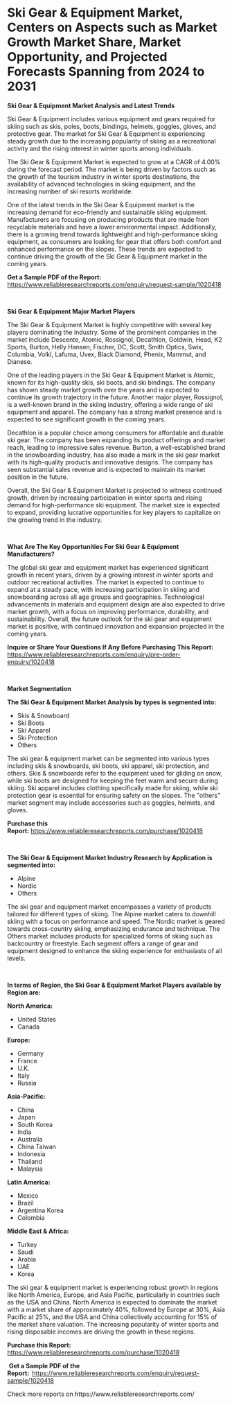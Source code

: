 <p><h1>Ski Gear & Equipment Market, Centers on Aspects such as Market Growth Market Share, Market Opportunity, and Projected Forecasts Spanning from 2024 to 2031</h1></p><p><strong>Ski Gear & Equipment Market Analysis and Latest Trends</strong></p>
<p><p>Ski Gear & Equipment includes various equipment and gears required for skiing such as skis, poles, boots, bindings, helmets, goggles, gloves, and protective gear. The market for Ski Gear & Equipment is experiencing steady growth due to the increasing popularity of skiing as a recreational activity and the rising interest in winter sports among individuals. </p><p>The Ski Gear & Equipment Market is expected to grow at a CAGR of 4.00% during the forecast period. The market is being driven by factors such as the growth of the tourism industry in winter sports destinations, the availability of advanced technologies in skiing equipment, and the increasing number of ski resorts worldwide. </p><p>One of the latest trends in the Ski Gear & Equipment market is the increasing demand for eco-friendly and sustainable skiing equipment. Manufacturers are focusing on producing products that are made from recyclable materials and have a lower environmental impact. Additionally, there is a growing trend towards lightweight and high-performance skiing equipment, as consumers are looking for gear that offers both comfort and enhanced performance on the slopes. These trends are expected to continue driving the growth of the Ski Gear & Equipment market in the coming years.</p></p>
<p><strong>Get a Sample PDF of the Report:&nbsp;</strong> <a href="https://www.reliableresearchreports.com/enquiry/request-sample/1020418">https://www.reliableresearchreports.com/enquiry/request-sample/1020418</a></p>
<p>&nbsp;</p>
<p><strong>Ski Gear & Equipment Major Market Players</strong></p>
<p><p>The Ski Gear & Equipment Market is highly competitive with several key players dominating the industry. Some of the prominent companies in the market include Descente, Atomic, Rossignol, Decathlon, Goldwin, Head, K2 Sports, Burton, Helly Hansen, Fischer, DC, Scott, Smith Optics, Swix, Columbia, Volkl, Lafuma, Uvex, Black Diamond, Phenix, Mammut, and Dianese.</p><p>One of the leading players in the Ski Gear & Equipment Market is Atomic, known for its high-quality skis, ski boots, and ski bindings. The company has shown steady market growth over the years and is expected to continue its growth trajectory in the future. Another major player, Rossignol, is a well-known brand in the skiing industry, offering a wide range of ski equipment and apparel. The company has a strong market presence and is expected to see significant growth in the coming years.</p><p>Decathlon is a popular choice among consumers for affordable and durable ski gear. The company has been expanding its product offerings and market reach, leading to impressive sales revenue. Burton, a well-established brand in the snowboarding industry, has also made a mark in the ski gear market with its high-quality products and innovative designs. The company has seen substantial sales revenue and is expected to maintain its market position in the future.</p><p>Overall, the Ski Gear & Equipment Market is projected to witness continued growth, driven by increasing participation in winter sports and rising demand for high-performance ski equipment. The market size is expected to expand, providing lucrative opportunities for key players to capitalize on the growing trend in the industry.</p></p>
<p>&nbsp;</p>
<p><strong>What Are The Key Opportunities For Ski Gear & Equipment Manufacturers?</strong></p>
<p><p>The global ski gear and equipment market has experienced significant growth in recent years, driven by a growing interest in winter sports and outdoor recreational activities. The market is expected to continue to expand at a steady pace, with increasing participation in skiing and snowboarding across all age groups and geographies. Technological advancements in materials and equipment design are also expected to drive market growth, with a focus on improving performance, durability, and sustainability. Overall, the future outlook for the ski gear and equipment market is positive, with continued innovation and expansion projected in the coming years.</p></p>
<p><strong>Inquire or Share Your Questions If Any Before Purchasing This Report:</strong> <a href="https://www.reliableresearchreports.com/enquiry/pre-order-enquiry/1020418">https://www.reliableresearchreports.com/enquiry/pre-order-enquiry/1020418</a></p>
<p>&nbsp;</p>
<p><strong>Market Segmentation</strong></p>
<p><strong>The Ski Gear & Equipment Market Analysis by types is segmented into:</strong></p>
<p><ul><li>Skis & Snowboard</li><li>Ski Boots</li><li>Ski Apparel</li><li>Ski Protection</li><li>Others</li></ul></p>
<p><p>The ski gear & equipment market can be segmented into various types including skis & snowboards, ski boots, ski apparel, ski protection, and others. Skis & snowboards refer to the equipment used for gliding on snow, while ski boots are designed for keeping the feet warm and secure during skiing. Ski apparel includes clothing specifically made for skiing, while ski protection gear is essential for ensuring safety on the slopes. The "others" market segment may include accessories such as goggles, helmets, and gloves.</p></p>
<p><strong>Purchase this Report:&nbsp;</strong><a href="https://www.reliableresearchreports.com/purchase/1020418">https://www.reliableresearchreports.com/purchase/1020418</a></p>
<p>&nbsp;</p>
<p><strong>The Ski Gear & Equipment Market Industry Research by Application is segmented into:</strong></p>
<p><ul><li>Alpine</li><li>Nordic</li><li>Others</li></ul></p>
<p><p>The ski gear and equipment market encompasses a variety of products tailored for different types of skiing. The Alpine market caters to downhill skiing with a focus on performance and speed. The Nordic market is geared towards cross-country skiing, emphasizing endurance and technique. The Others market includes products for specialized forms of skiing such as backcountry or freestyle. Each segment offers a range of gear and equipment designed to enhance the skiing experience for enthusiasts of all levels.</p></p>
<p>&nbsp;</p>
<p><strong>In terms of Region, the Ski Gear & Equipment Market Players available by Region are:</strong></p>
<p>
    <p> <strong> North America: </strong>
        <ul>
            <li>United States</li>
            <li>Canada</li>
        </ul>
        </p> 
    <p> <strong> Europe: </strong>
        <ul>
            <li>Germany</li>
            <li>France</li>
            <li>U.K.</li>
            <li>Italy</li>
            <li>Russia</li>
        </ul>
        </p> 
    <p> <strong> Asia-Pacific: </strong>
        <ul>
            <li>China</li>
            <li>Japan</li>
            <li>South Korea</li>
            <li>India</li>
            <li>Australia</li>
            <li>China Taiwan</li>
            <li>Indonesia</li>
            <li>Thailand</li>
            <li>Malaysia</li>
        </ul>
        </p> 
    <p> <strong> Latin America: </strong>
        <ul>
            <li>Mexico</li>
            <li>Brazil</li>
            <li>Argentina Korea</li>
            <li>Colombia</li>
        </ul>
        </p> 
    <p> <strong> Middle East & Africa: </strong>
        <ul>
            <li>Turkey</li>
            <li>Saudi</li>
            <li>Arabia</li>
            <li>UAE</li>
            <li>Korea</li>
        </ul>
    </p>
    </p>
<p><p>The ski gear & equipment market is experiencing robust growth in regions like North America, Europe, and Asia Pacific, particularly in countries such as the USA and China. North America is expected to dominate the market with a market share of approximately 40%, followed by Europe at 30%, Asia Pacific at 25%, and the USA and China collectively accounting for 15% of the market share valuation. The increasing popularity of winter sports and rising disposable incomes are driving the growth in these regions.</p></p>
<p><strong>Purchase this Report: </strong><a href="https://www.reliableresearchreports.com/purchase/1020418">https://www.reliableresearchreports.com/purchase/1020418</a></p>
<p>&nbsp;<strong>Get a Sample PDF of the Report:&nbsp;&nbsp;</strong><a href="https://www.reliableresearchreports.com/enquiry/request-sample/1020418">https://www.reliableresearchreports.com/enquiry/request-sample/1020418</a></p>
<p><strong></strong></p>
<p>Check more reports on https://www.reliableresearchreports.com/</p>